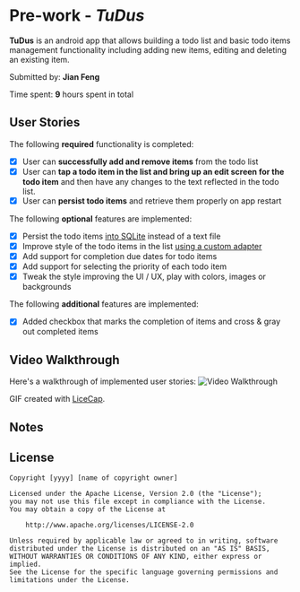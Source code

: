 # Pre-work - *TuDus*

**TuDus** is an android app that allows building a todo list and basic todo items management functionality including adding new items, editing and deleting an existing item.

Submitted by: **Jian Feng**

Time spent: **9** hours spent in total

## User Stories

The following **required** functionality is completed:

* [x] User can **successfully add and remove items** from the todo list
* [x] User can **tap a todo item in the list and bring up an edit screen for the todo item** and then have any changes to the text reflected in the todo list.
* [x] User can **persist todo items** and retrieve them properly on app restart

The following **optional** features are implemented:

* [x] Persist the todo items [into SQLite](http://guides.codepath.com/android/Persisting-Data-to-the-Device#sqlite) instead of a text file
* [x] Improve style of the todo items in the list [using a custom adapter](http://guides.codepath.com/android/Using-an-ArrayAdapter-with-ListView)
* [x] Add support for completion due dates for todo items
* [x] Add support for selecting the priority of each todo item
* [x] Tweak the style improving the UI / UX, play with colors, images or backgrounds

The following **additional** features are implemented:

* [x] Added checkbox that marks the completion of items and cross & gray out completed items

## Video Walkthrough 

Here's a walkthrough of implemented user stories:
<img src='https://cloud.githubusercontent.com/assets/1848338/23848025/5d42a9ca-0792-11e7-9755-b73f578a2474.gif' title='Video Walkthrough' width='' alt='Video Walkthrough' />

GIF created with [LiceCap](http://www.cockos.com/licecap/).

## Notes



## License

    Copyright [yyyy] [name of copyright owner]

    Licensed under the Apache License, Version 2.0 (the "License");
    you may not use this file except in compliance with the License.
    You may obtain a copy of the License at

        http://www.apache.org/licenses/LICENSE-2.0

    Unless required by applicable law or agreed to in writing, software
    distributed under the License is distributed on an "AS IS" BASIS,
    WITHOUT WARRANTIES OR CONDITIONS OF ANY KIND, either express or implied.
    See the License for the specific language governing permissions and
    limitations under the License.
